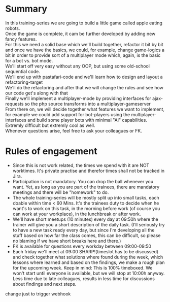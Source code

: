 <!DOCTYPE html>
<html lang="en">
<head>
    <meta charset="UTF-8">
</head>
<body>
<h1>Summary</h1>
<div>In this training-series we are going to build a little game called apple eating robots.<br/>
    Once the game is complete, it cam be further developed by adding new fancy features.<br/>
    For this we need a solid base which we'll build together, refactor it bit by bit and once we have the basics, we could, for example, change game-logics a bit in order to provide sort of a multiplayer mode which, again, is the basic for a bot vs. bot mode.<br/>
    We'll start off very easy without any OOP, but using some old-school sequential code.<br/>
    We'll end up with pastafari-code and we'll learn how to design and layout a refactoring-target<br/>
    We'll do the refactoring and after that we will change the rules and see how our code get's along with that<br/>
    Finally we'll implement a multiplayer-mode by providing interfaces for ajax-requests so the php source transforms into a multiplayer-gameserver<br/>
    From there on, we will decide together what features we want to implement, for example we could add support for bot-players using the multiplayer-interfaces and build some player bots with minimal "AI" capabilities. Extremly difficult but extremly cool as well.<br/>
    Whenever questions arise, feel free to ask your colleagues or FK.
</div>
<h1>Rules of engagement</h1>
<div>
    <ul>
        <li>Since this is not work related, the times we spend with it are NOT worktimes. It's private practise and therefor times shall not be tracked in Jira.</li>
        <li>Participation is not mandatory. You can drop the ball whenever you want. Yet, as long as you are part of the trainees, there are mandatory meetings and there will be "homework" to do.</li>
        <li>The whole training-series will be mostly split up into small tasks, each doable within time < 60 Mins. It's the trainees duty to decide when he want's to work on this task, in the morning before work (of course you can work at your workplace), in the lunchbreak or after work.</li>
        <li>We'll have short meetups (10 minutes) every day at 09:50h where the trainer will give you a short description of the daily task. (I'll seriously try to have a new task ready every day, but since I'm developing all the stuff based on how far the class comes, this can be difficult, so please no blaming if we have short breaks here and there.)</li>
        <li>FK is available for questions every workday between 09:00-09:50</li>
        <li>Each friday we'll meet at 09:00 SHARP!(timeslot has to be discussed) and check together what solutions where found during the week, which lessons where learned and based on the findings, we make a rough plan for the upcoming week. Keep in mind: This is 100% timeboxed. We won't start until everyone is available, but we will stop at 10:00h anyway. Less time due to late colleagues, results in less time for discussions about findings and next steps.</li>
    </ul>
    change just to trigger webhook
</div>
</body>
</html>

